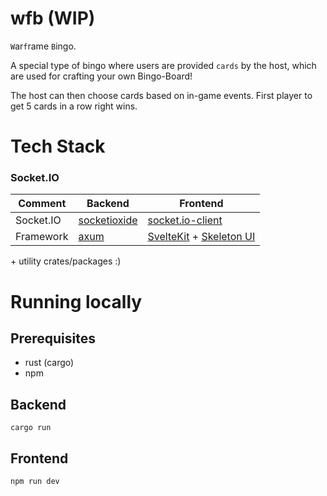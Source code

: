 <!-- Backend Resources -->

[socketioxide]: https://docs.rs/socketioxide/0.18.0/socketioxide/index.html
[axum]: https://docs.rs/axum/0.8.6/axum/index.html

<!-- Frontend Resources -->

[socket.io-client]: https://www.npmjs.com/package/socket.io-client
[SvelteKit]: https://svelte.dev/docs/kit/introduction
[Skeleton UI]: https://v3.skeleton.dev/

<!-- Markdown -->

# wfb (WIP)

`W`ar`f`rame `B`ingo.

A special type of bingo where users are provided `cards` by the host, which are used for crafting your own Bingo-Board!

The host can then choose cards based on in-game events. First player to get 5 cards in a row right wins.

# Tech Stack

### Socket.IO

| Comment   | Backend        | Frontend                    |
| --------- | -------------- | --------------------------- |
| Socket.IO | [socketioxide] | [socket.io-client]          |
| Framework | [axum]         | [SvelteKit] + [Skeleton UI] |

\+ utility crates/packages :)

# Running locally

## Prerequisites

- rust (cargo)
- npm

## Backend

```
cargo run
```

## Frontend

```
npm run dev
```
